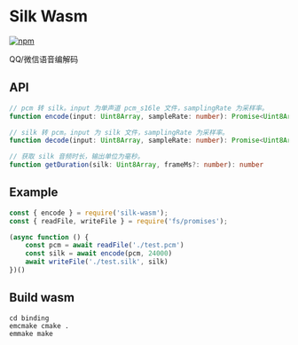 # Silk Wasm

[![npm](https://img.shields.io/npm/v/silk-wasm?style=flat-square)](https://www.npmjs.com/package/silk-wasm)

QQ/微信语音编解码

## API
```ts
// pcm 转 silk。input 为单声道 pcm_s16le 文件，samplingRate 为采样率。 
function encode(input: Uint8Array, sampleRate: number): Promise<Uint8Array>

// silk 转 pcm。input 为 silk 文件，samplingRate 为采样率。 
function decode(input: Uint8Array, sampleRate: number): Promise<Uint8Array>

// 获取 silk 音频时长，输出单位为毫秒。
function getDuration(silk: Uint8Array, frameMs?: number): number
```

## Example

```js
const { encode } = require('silk-wasm');
const { readFile, writeFile } = require('fs/promises');

(async function () {
    const pcm = await readFile('./test.pcm')
    const silk = await encode(pcm, 24000)
    await writeFile('./test.silk', silk)
})()
```

## Build wasm
```
cd binding
emcmake cmake .
emmake make
```